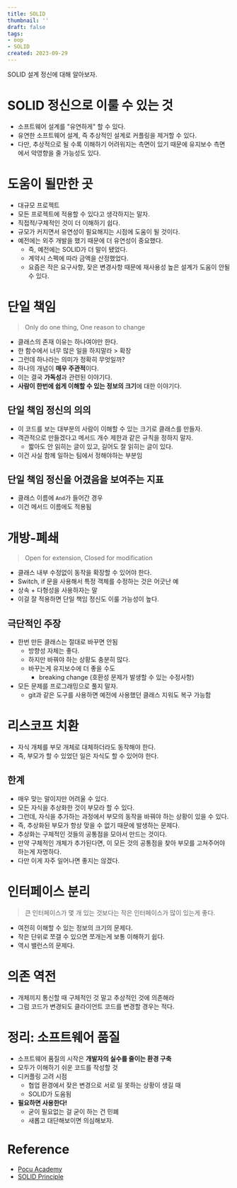 ```yaml
---
title: SOLID
thumbnail: ''
draft: false
tags:
- oop
- SOLID
created: 2023-09-29
---
```


SOLID 설계 정신에 대해 알아보자.

# SOLID 정신으로 이룰 수 있는 것

* 소프트웨어 설계를 "유연하게" 할 수 있다.
* 유연한 소프트웨어 설계, 즉 추상적인 설계로 커플링을 제거할 수 있다.
* 다만, 추상적으로 될 수록 이해하기 어려워지는 측면이 있기 때문에 유지보수 측면에서 악영향을 줄 가능성도 있다.

# 도움이 될만한 곳

* 대규모 프로젝트
* 모든 프로젝트에 적용할 수 있다고 생각하지는 말자.
* 직접적/구체적인 것이 더 이해하기 쉽다.
* 규모가 커지면서 유연성이 필요해지는 시점에 도움이 될 것이다.
* 예전에는 외주 개발을 했기 때문에 더 유연성이 중요했다.
  * 즉, 예전에는 SOLID가 더 말이 됐었다.
  * 계약시 스펙에 따라 금액을 산정했었다.
  * 요즘은 작은 요구사항, 잦은 변경사항 때문에 재사용성 높은 설계가 도움이 안될 수 있다.

# 단일 책임

 > 
 > Only do one thing, One reason to change

* 클래스의 존재 이유는 하나여야만 한다.
* 한 함수에서 너무 많은 일을 하지말라 > 확장
* 그런데 하나라는 의미가 정확히 무엇일까?
* 하나의 개념이 **매우 주관적**이다.
* 이는 결국 **가독성**과 관련된 이야기다.
* **사람이 한번에 쉽게 이해할 수 있는 정보의 크기**에 대한 이야기다.

## 단일 책임 정신의 의의

* 이 코드를 보는 대부분의 사람이 이해할 수 있는 크기로 클래스를 만들자.
* 객관적으로 만들겠다고 메서드 개수 제한과 같은 규칙을 정하지 말자.
  * 짧아도 안 읽히는 글이 있고, 길어도 잘 읽히는 글이 있다.
* 이건 사실 함께 일하는 팀에서 정해야하는 부분임

## 단일 책임 정신을 어겼음을 보여주는 지표

* 클래스 이름에 `And`가 들어간 경우
* 이건 메서드 이름에도 적용됨

# 개방-폐쇄

 > 
 > Open for extension, Closed for modification

* 클래스 내부 수정없이 동작을 확장할 수 있어야 한다.
* Switch, if 문을 사용해서 특정 객체를 수정하는 것은 어긋난 예
* 상속 + 다형성을 사용하자는 말
* 이걸 잘 적용하면 단일 책임 정신도 이룰 가능성이 높다.

## 극단적인 주장

* 한번 만든 클래스는 절대로 바꾸면 안됨
  * 방향성 자체는 좋다.
  * 하지만 바꿔야 하는 상황도 충분히 많다.
  * 바꾸는게 유지보수에 더 좋을 수도
    * breaking change (호환성 문제가 발생할 수 있는 수정사항)
* 모든 문제를 프로그래밍으로 풀지 말자.
  * git과 같은 도구를 사용하면 예전에 사용했던 클래스 지워도 복구 가능함

# 리스코프 치환

* 자식 개체를 부모 개체로 대체하더라도 동작해야 한다.
* 즉, 부모가 할 수 있었던 일은 자식도 할 수 있어야 한다.

## 한계

* 매우 맞는 말이지만 어려울 수 있다.
* 모든 자식을 추상화한 것이 부모라 할 수 있다.
* 그런데, 자식을 추가하는 과정에서 부모의 동작을 바꿔야 하는 상황이 있을 수 있다.
* 즉, 추상화된 부모가 항상 맞을 수 없기 때문에 발생하는 문제다.
* 추상화는 구체적인 것들의 공통점을 모아서 만드는 것이다.
* 만약 구체적인 개체가 추가된다면, 이 모든 것의 공통점을 찾아 부모를 고쳐주어야 하는게 자명하다.
* 다만 이게 자주 일어나면 좋지는 않겠다.

# 인터페이스 분리

 > 
 > 큰 인터페이스가 몇 개 있는 것보다는 작은 인터페이스가 많이 있는게 좋다.

* 여전히 이해할 수 있는 정보의 크기의 문제다.
* 작은 단위로 쪼갤 수 있으면 쪼개는게 보통 이해하기 쉽다.
* 역시 밸런스의 문제다.

# 의존 역전

* 개체끼지 통신할 때 구체적인 것 말고 추상적인 것에 의존해라
* 그럼 코드가 변경되도 클라이언트 코드를 변경할 경우는 적다.

# 정리: 소프트웨어 품질

* 소프트웨어 품질의 시작은 **개발자의 실수를 줄이는 환경 구축**
* 모두가 이해하기 쉬운 코드를 작성할 것
* 디커플링 고려 시점
  * 협업 환경에서 잦은 변경으로 서로 일 못하는 상황이 생길 때
  * SOLID가 도움됨
* **필요하면 사용한다!**
  * 굳이 필요없는 걸 굳이 하는 건 민폐
  * 새롭고 대단해보이면 의심해보자.

# Reference

* [Pocu Academy](https://pocu.academy/ko)
* [SOLID Principle](SOLID%20Principle.md)
